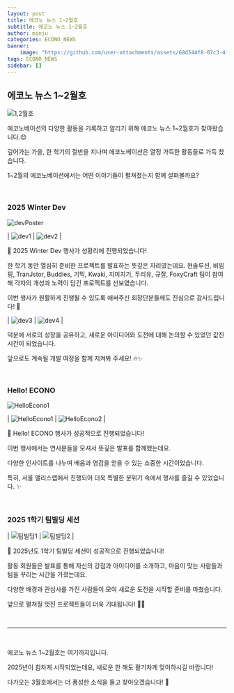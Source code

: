 ```yaml
---
layout: post
title: 에코노 뉴스 1~2월호
subtitle: 에코노 뉴스 1~2월호
author: minju
categories: ECONO_NEWS
banner:
    image: "https://github.com/user-attachments/assets/68d544f8-07c3-4fa4-861f-6475e9cb0085"
tags: ECONO_NEWS
sidebar: []
---
```



## 에코노 뉴스 1~2월호

![1,2월호](https://github.com/user-attachments/assets/68d544f8-07c3-4fa4-861f-6475e9cb0085)

에코노베이션의 다양한 활동을 기록하고 알리기 위해 에코노 뉴스 1~2월호가 찾아왔습니다.😊

깊어가는 가을, 한 학기의 절반을 지나며 에코노베이션은 열정 가득한 활동들로 가득 찼습니다.

1~2월의 에코노베이션에서는 어떤 이야기들이 펼쳐졌는지 함께 살펴볼까요?

<br/>

### 2025 Winter Dev

<img src="https://github.com/user-attachments/assets/175d9365-9c25-4b18-9f28-07780994e10c" alt="devPoster"/>


| <img src="https://github.com/user-attachments/assets/33c7439a-0edb-4517-9370-8e91673e9435" alt="dev1"/> | <img src="https://github.com/user-attachments/assets/952dd19c-6c9a-475e-a2de-284fe2a2f3e8" alt="dev2"/> |


🚀 2025 Winter Dev 행사가 성황리에 진행되었습니다!

한 학기 동안 열심히 준비한 프로젝트를 발표하는 뜻깊은 자리였는데요. 
현솔루션, 비빔핑, TranJstor, Buddies, 기믹, Kwaki, 지미지기, 두리유, 규잘, FoxyCraft 팀이 참여해 각자의 개성과 노력이 담긴 프로젝트를 선보였습니다.

이번 행사가 원활하게 진행될 수 있도록 애써주신 회장단분들께도 진심으로 감사드립니다! 🙌

| <img src="https://github.com/user-attachments/assets/f961e471-98d5-45a6-b37b-ba3997fdf3ea" alt="dev3"/> | <img src="https://github.com/user-attachments/assets/79e5fd42-cb60-4d00-8afb-476153d9be09" alt="dev4"/> |

덕분에 서로의 성장을 공유하고, 새로운 아이디어와 도전에 대해 논의할 수 있었던 값진 시간이 되었습니다.

앞으로도 계속될 개발 여정을 함께 지켜봐 주세요! 🔥✨

<br/>

### Hello! ECONO

<img src="https://github.com/user-attachments/assets/ec410c7c-7542-4c2e-9f26-035399052e1b" alt="HelloEcono1"/>


| <img src="https://github.com/user-attachments/assets/26870951-eee4-4746-95d8-71fa5e5c6d2f" alt="HelloEcono1"/> | <img src="https://github.com/user-attachments/assets/b5940a0b-d55b-46cf-b1d6-ebf0824ca418" alt="HelloEcono2"/> |

🎤 Hello! ECONO 행사가 성공적으로 진행되었습니다!

이번 행사에서는 연사분들을 모셔서 뜻깊은 발표를 함께했는데요. 

다양한 인사이트를 나누며 배움과 영감을 얻을 수 있는 소중한 시간이었습니다. 

특히, 서울 앨리스랩에서 진행되어 더욱 특별한 분위기 속에서 행사를 즐길 수 있었습니다. ✨


<br/>


### 2025 1학기 팀빌딩 세션

| <img src="https://github.com/user-attachments/assets/83999a79-639f-4712-9201-07c75f62400f" alt="팀빌딩1"/> | <img src="https://github.com/user-attachments/assets/0bd2a597-a8cc-42a8-b100-20a5b22e6541" alt="팀빌딩2"/> |

🤝 2025년도 1학기 팀빌딩 세션이 성공적으로 진행되었습니다!

활동 회원들은 발표를 통해 자신의 강점과 아이디어를 소개하고, 마음이 맞는 사람들과 팀을 꾸리는 시간을 가졌는데요. 

다양한 배경과 관심사를 가진 사람들이 모여 새로운 도전을 시작할 준비를 마쳤습니다.

앞으로 펼쳐질 멋진 프로젝트들이 더욱 기대됩니다! 🚀🔥


<br/>

---

<br/>

에코노 뉴스 1~2월호는 여기까지입니다.

2025년이 힘차게 시작되었는데요, 새로운 한 해도 활기차게 맞이하시길 바랍니다!

다가오는 3월호에서는 더 풍성한 소식을 들고 찾아오겠습니다! 🎉
